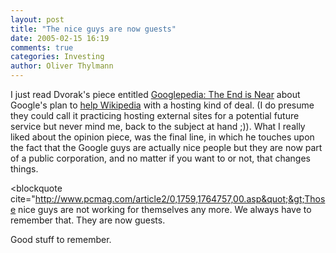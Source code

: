 ```yaml
---
layout: post
title: "The nice guys are now guests"
date: 2005-02-15 16:19
comments: true
categories: Investing
author: Oliver Thylmann
---
```



I just read Dvorak's piece entitled [Googlepedia: The End is Near](http://www.pcmag.com/article2/0,1759,1764757,00.asp) about Google's plan to [help Wikipedia](http://slashdot.org/articles/05/02/10/2355202.shtml?tid=217) with a hosting kind of deal. (I do presume they could call it practicing hosting external sites for a potential future service but never mind me, back to the subject at hand ;)). What I really liked about the opinion piece, was the final line, in which he touches upon the fact that the Google guys are actually nice people but they are now part of a public corporation, and no matter if you want to or not, that changes things.

&lt;blockquote cite=&quot;http://www.pcmag.com/article2/0,1759,1764757,00.asp&quot;&gt;Those nice guys are not working for themselves any more. We always have to remember that. They are now guests.

Good stuff to remember.


